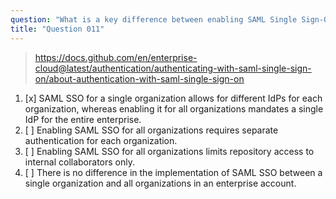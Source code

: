 ```yaml
---
question: "What is a key difference between enabling SAML Single Sign-On (SSO) for all organizations in an enterprise account versus enabling it for a single organization in GitHub Enterprise Cloud?"
title: "Question 011"
---
```


> https://docs.github.com/en/enterprise-cloud@latest/authentication/authenticating-with-saml-single-sign-on/about-authentication-with-saml-single-sign-on
1. [x] SAML SSO for a single organization allows for different IdPs for each organization, whereas enabling it for all organizations mandates a single IdP for the entire enterprise.
1. [ ] Enabling SAML SSO for all organizations requires separate authentication for each organization.
1. [ ] Enabling SAML SSO for all organizations limits repository access to internal collaborators only.
1. [ ] There is no difference in the implementation of SAML SSO between a single organization and all organizations in an enterprise account.
